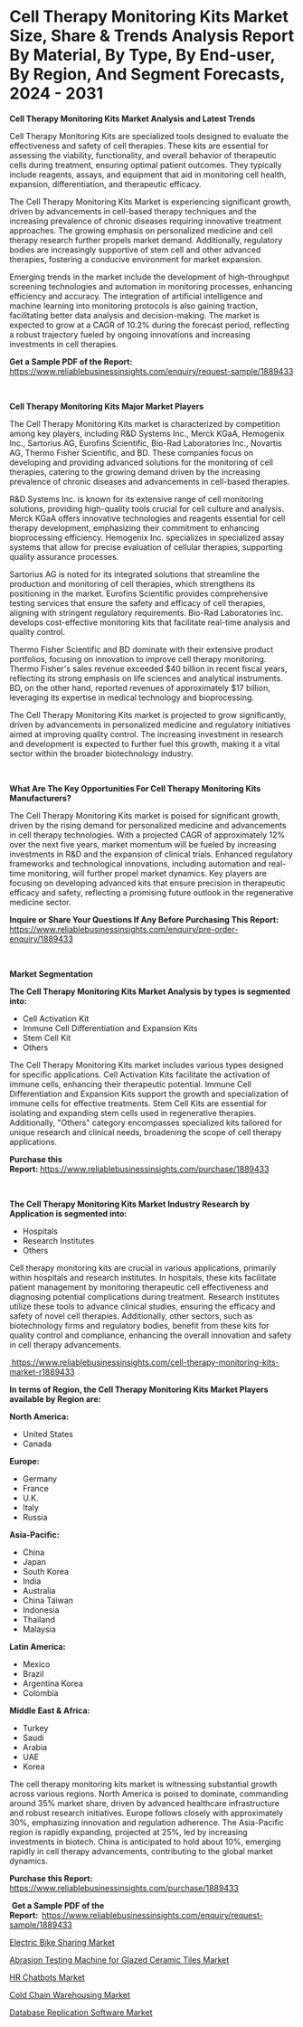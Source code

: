 <p><h1>Cell Therapy Monitoring Kits Market Size, Share & Trends Analysis Report By Material, By Type, By End-user, By Region, And Segment Forecasts, 2024 - 2031</h1></p><p><strong>Cell Therapy Monitoring Kits Market Analysis and Latest Trends</strong></p>
<p><p>Cell Therapy Monitoring Kits are specialized tools designed to evaluate the effectiveness and safety of cell therapies. These kits are essential for assessing the viability, functionality, and overall behavior of therapeutic cells during treatment, ensuring optimal patient outcomes. They typically include reagents, assays, and equipment that aid in monitoring cell health, expansion, differentiation, and therapeutic efficacy.</p><p>The Cell Therapy Monitoring Kits Market is experiencing significant growth, driven by advancements in cell-based therapy techniques and the increasing prevalence of chronic diseases requiring innovative treatment approaches. The growing emphasis on personalized medicine and cell therapy research further propels market demand. Additionally, regulatory bodies are increasingly supportive of stem cell and other advanced therapies, fostering a conducive environment for market expansion.</p><p>Emerging trends in the market include the development of high-throughput screening technologies and automation in monitoring processes, enhancing efficiency and accuracy. The integration of artificial intelligence and machine learning into monitoring protocols is also gaining traction, facilitating better data analysis and decision-making. The market is expected to grow at a CAGR of 10.2% during the forecast period, reflecting a robust trajectory fueled by ongoing innovations and increasing investments in cell therapies.</p></p>
<p><strong>Get a Sample PDF of the Report:&nbsp;</strong> <a href="https://www.reliablebusinessinsights.com/enquiry/request-sample/1889433?utm_campaign=1759&utm_medium=2&utm_source=Github&utm_content=ia&utm_term=24102024&utm_id=cell-therapy-monitoring-kits">https://www.reliablebusinessinsights.com/enquiry/request-sample/1889433</a></p>
<p>&nbsp;</p>
<p><strong>Cell Therapy Monitoring Kits Major Market Players</strong></p>
<p><p>The Cell Therapy Monitoring Kits market is characterized by competition among key players, including R&D Systems Inc., Merck KGaA, Hemogenix Inc., Sartorius AG, Eurofins Scientific, Bio-Rad Laboratories Inc., Novartis AG, Thermo Fisher Scientific, and BD. These companies focus on developing and providing advanced solutions for the monitoring of cell therapies, catering to the growing demand driven by the increasing prevalence of chronic diseases and advancements in cell-based therapies.</p><p>R&D Systems Inc. is known for its extensive range of cell monitoring solutions, providing high-quality tools crucial for cell culture and analysis. Merck KGaA offers innovative technologies and reagents essential for cell therapy development, emphasizing their commitment to enhancing bioprocessing efficiency. Hemogenix Inc. specializes in specialized assay systems that allow for precise evaluation of cellular therapies, supporting quality assurance processes.</p><p>Sartorius AG is noted for its integrated solutions that streamline the production and monitoring of cell therapies, which strengthens its positioning in the market. Eurofins Scientific provides comprehensive testing services that ensure the safety and efficacy of cell therapies, aligning with stringent regulatory requirements. Bio-Rad Laboratories Inc. develops cost-effective monitoring kits that facilitate real-time analysis and quality control.</p><p>Thermo Fisher Scientific and BD dominate with their extensive product portfolios, focusing on innovation to improve cell therapy monitoring. Thermo Fisher's sales revenue exceeded $40 billion in recent fiscal years, reflecting its strong emphasis on life sciences and analytical instruments. BD, on the other hand, reported revenues of approximately $17 billion, leveraging its expertise in medical technology and bioprocessing.</p><p>The Cell Therapy Monitoring Kits market is projected to grow significantly, driven by advancements in personalized medicine and regulatory initiatives aimed at improving quality control. The increasing investment in research and development is expected to further fuel this growth, making it a vital sector within the broader biotechnology industry.</p></p>
<p>&nbsp;</p>
<p><strong>What Are The Key Opportunities For Cell Therapy Monitoring Kits Manufacturers?</strong></p>
<p><p>The Cell Therapy Monitoring Kits market is poised for significant growth, driven by the rising demand for personalized medicine and advancements in cell therapy technologies. With a projected CAGR of approximately 12% over the next five years, market momentum will be fueled by increasing investments in R&D and the expansion of clinical trials. Enhanced regulatory frameworks and technological innovations, including automation and real-time monitoring, will further propel market dynamics. Key players are focusing on developing advanced kits that ensure precision in therapeutic efficacy and safety, reflecting a promising future outlook in the regenerative medicine sector.</p></p>
<p><strong>Inquire or Share Your Questions If Any Before Purchasing This Report:</strong> <a href="https://www.reliablebusinessinsights.com/enquiry/pre-order-enquiry/1889433?utm_campaign=1759&utm_medium=2&utm_source=Github&utm_content=ia&utm_term=24102024&utm_id=cell-therapy-monitoring-kits">https://www.reliablebusinessinsights.com/enquiry/pre-order-enquiry/1889433</a></p>
<p>&nbsp;</p>
<p><strong>Market Segmentation</strong></p>
<p><strong>The Cell Therapy Monitoring Kits Market Analysis by types is segmented into:</strong></p>
<p><ul><li>Cell Activation Kit</li><li>Immune Cell Differentiation and Expansion Kits</li><li>Stem Cell Kit</li><li>Others</li></ul></p>
<p><p>The Cell Therapy Monitoring Kits market includes various types designed for specific applications. Cell Activation Kits facilitate the activation of immune cells, enhancing their therapeutic potential. Immune Cell Differentiation and Expansion Kits support the growth and specialization of immune cells for effective treatments. Stem Cell Kits are essential for isolating and expanding stem cells used in regenerative therapies. Additionally, "Others" category encompasses specialized kits tailored for unique research and clinical needs, broadening the scope of cell therapy applications.</p></p>
<p><strong>Purchase this Report:&nbsp;</strong><a href="https://www.reliablebusinessinsights.com/purchase/1889433?utm_campaign=1759&utm_medium=2&utm_source=Github&utm_content=ia&utm_term=24102024&utm_id=cell-therapy-monitoring-kits">https://www.reliablebusinessinsights.com/purchase/1889433</a></p>
<p>&nbsp;</p>
<p><strong>The Cell Therapy Monitoring Kits Market Industry Research by Application is segmented into:</strong></p>
<p><ul><li>Hospitals</li><li>Research Institutes</li><li>Others</li></ul></p>
<p><p>Cell therapy monitoring kits are crucial in various applications, primarily within hospitals and research institutes. In hospitals, these kits facilitate patient management by monitoring therapeutic cell effectiveness and diagnosing potential complications during treatment. Research institutes utilize these tools to advance clinical studies, ensuring the efficacy and safety of novel cell therapies. Additionally, other sectors, such as biotechnology firms and regulatory bodies, benefit from these kits for quality control and compliance, enhancing the overall innovation and safety in cell therapy advancements.</p></p>
<p><a href="https://www.reliablebusinessinsights.com/cell-therapy-monitoring-kits-market-r1889433?utm_campaign=1759&utm_medium=2&utm_source=Github&utm_content=ia&utm_term=24102024&utm_id=cell-therapy-monitoring-kits">&nbsp;https://www.reliablebusinessinsights.com/cell-therapy-monitoring-kits-market-r1889433</a></p>
<p><strong>In terms of Region, the Cell Therapy Monitoring Kits Market Players available by Region are:</strong></p>
<p>
    <p> <strong> North America: </strong>
        <ul>
            <li>United States</li>
            <li>Canada</li>
        </ul>
        </p> 
    <p> <strong> Europe: </strong>
        <ul>
            <li>Germany</li>
            <li>France</li>
            <li>U.K.</li>
            <li>Italy</li>
            <li>Russia</li>
        </ul>
        </p> 
    <p> <strong> Asia-Pacific: </strong>
        <ul>
            <li>China</li>
            <li>Japan</li>
            <li>South Korea</li>
            <li>India</li>
            <li>Australia</li>
            <li>China Taiwan</li>
            <li>Indonesia</li>
            <li>Thailand</li>
            <li>Malaysia</li>
        </ul>
        </p> 
    <p> <strong> Latin America: </strong>
        <ul>
            <li>Mexico</li>
            <li>Brazil</li>
            <li>Argentina Korea</li>
            <li>Colombia</li>
        </ul>
        </p> 
    <p> <strong> Middle East & Africa: </strong>
        <ul>
            <li>Turkey</li>
            <li>Saudi</li>
            <li>Arabia</li>
            <li>UAE</li>
            <li>Korea</li>
        </ul>
    </p>
    </p>
<p><p>The cell therapy monitoring kits market is witnessing substantial growth across various regions. North America is poised to dominate, commanding around 35% market share, driven by advanced healthcare infrastructure and robust research initiatives. Europe follows closely with approximately 30%, emphasizing innovation and regulation adherence. The Asia-Pacific region is rapidly expanding, projected at 25%, led by increasing investments in biotech. China is anticipated to hold about 10%, emerging rapidly in cell therapy advancements, contributing to the global market dynamics.</p></p>
<p><strong>Purchase this Report: </strong><a href="https://www.reliablebusinessinsights.com/purchase/1889433?utm_campaign=1759&utm_medium=2&utm_source=Github&utm_content=ia&utm_term=24102024&utm_id=cell-therapy-monitoring-kits">https://www.reliablebusinessinsights.com/purchase/1889433</a></p>
<p>&nbsp;<strong>Get a Sample PDF of the Report:&nbsp;&nbsp;</strong><a href="https://www.reliablebusinessinsights.com/enquiry/request-sample/1889433?utm_campaign=1759&utm_medium=2&utm_source=Github&utm_content=ia&utm_term=24102024&utm_id=cell-therapy-monitoring-kits">https://www.reliablebusinessinsights.com/enquiry/request-sample/1889433</a></p>
<p><strong></strong></p>
<p><p><a href="https://www.linkedin.com/pulse/future-innovation-global-electric-bike-sharing-market-growth-np5tc?utm_campaign=1759&utm_medium=2&utm_source=Github&utm_content=ia&utm_term=24102024&utm_id=cell-therapy-monitoring-kits">Electric Bike Sharing Market</a></p><p><a href="https://github.com/AbbasMahmud554/Market-Research-Report-List-1/blob/main/abrasion-testing-machine-for-glazed-ceramic-tiles-market.md?utm_campaign=1759&utm_medium=2&utm_source=Github&utm_content=ia&utm_term=24102024&utm_id=cell-therapy-monitoring-kits">Abrasion Testing Machine for Glazed Ceramic Tiles Market</a></p><p><a href="https://www.linkedin.com/pulse/hr-chatbots-market-revolution-2024-2031-trends-shaping-0skpe?utm_campaign=1759&utm_medium=2&utm_source=Github&utm_content=ia&utm_term=24102024&utm_id=cell-therapy-monitoring-kits">HR Chatbots Market</a></p><p><a href="https://www.linkedin.com/pulse/future-cold-chain-warehousing-market-global-forecast-trends-blg4c?utm_campaign=1759&utm_medium=2&utm_source=Github&utm_content=ia&utm_term=24102024&utm_id=cell-therapy-monitoring-kits">Cold Chain Warehousing Market</a></p><p><a href="https://www.linkedin.com/pulse/database-replication-software-revenue-growth-report-2024-h7gsc?utm_campaign=1759&utm_medium=2&utm_source=Github&utm_content=ia&utm_term=24102024&utm_id=cell-therapy-monitoring-kits">Database Replication Software Market</a></p></p>